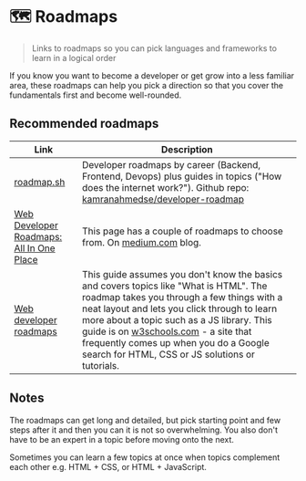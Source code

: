 # 🗺️ Roadmaps
> Links to roadmaps so you can pick languages and frameworks to learn in a logical order

If you know you want to become a developer or get grow into a less familiar area, these roadmaps can help you pick a direction so that you cover the fundamentals first and become well-rounded.


## Recommended roadmaps

| Link | Description |
|--|--|
| [roadmap.sh](https://roadmap.sh/) | Developer roadmaps by career (Backend, Frontend, Devops) plus guides in topics ("How does the internet work?"). Github repo: [kamranahmedse/developer-roadmap](https://github.com/kamranahmedse/developer-roadmap) |
| [Web Developer Roadmaps: All In One Place](https://medium.com/level-up-web/developer-roadmaps-all-in-one-place-75c0402db0e0) | This page has a couple of roadmaps to choose from. On [medium.com](https://medium.com) blog. |
| [Web developer roadmaps](https://www.w3schools.com/whatis/) | This guide assumes you don't know the basics and covers topics like "What is HTML". The roadmap takes you through a few things with a neat layout and lets you click through to learn more about a topic such as a JS library. This guide is on [w3schools.com](www.w3schools.com) - a site that frequently comes up when you do a Google search for HTML, CSS or JS solutions or tutorials.


## Notes

The roadmaps can get long and detailed, but pick starting point and few steps after it and then you can it is not so overwhelming. You also don't have to be an expert in a topic before moving onto the next.

Sometimes you can learn a few topics at once when topics complement each other e.g. HTML + CSS, or HTML + JavaScript.
